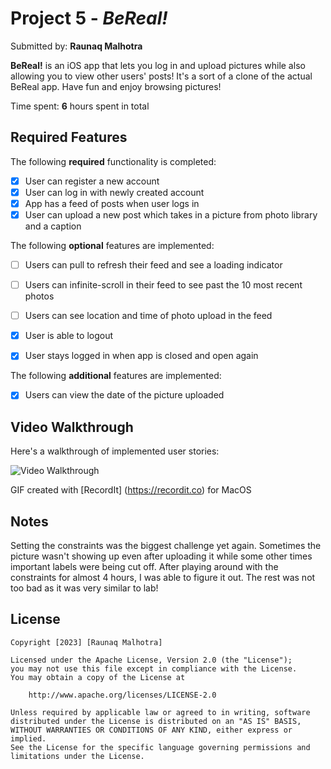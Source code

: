 # Project 5 - *BeReal!*

Submitted by: **Raunaq Malhotra**

**BeReal!** is an iOS app that lets you log in and upload pictures while also allowing you to view other users' posts! It's a sort of a clone of the actual BeReal app. Have fun and enjoy browsing pictures!

Time spent: **6** hours spent in total

## Required Features

The following **required** functionality is completed:

- [x] User can register a new account
- [x] User can log in with newly created account
- [x] App has a feed of posts when user logs in
- [x] User can upload a new post which takes in a picture from photo library and a caption    
 
The following **optional** features are implemented:

- [ ] Users can pull to refresh their feed and see a loading indicator
- [ ] Users can infinite-scroll in their feed to see past the 10 most recent photos
- [ ] Users can see location and time of photo upload in the feed    
- [x] User is able to logout
- [x] User stays logged in when app is closed and open again    


The following **additional** features are implemented:

- [x] Users can view the date of the picture uploaded

## Video Walkthrough

Here's a walkthrough of implemented user stories:

<img src='http://g.recordit.co/z9KhZXcx9m.gif' title='Video Walkthrough' width='' alt='Video Walkthrough' />

<!-- Replace this with whatever GIF tool you used! http://g.recordit.co/ywCkzfUaFy.gif -->
GIF created with [RecordIt] (https://recordit.co) for MacOS

## Notes

Setting the constraints was the biggest challenge yet again. Sometimes the picture wasn't showing up even after uploading it while some other times important labels were being cut off. After playing around with the constraints for almost 4 hours, I was able to figure it out. The rest was not too bad as it was very similar to lab!

## License

    Copyright [2023] [Raunaq Malhotra]

    Licensed under the Apache License, Version 2.0 (the "License");
    you may not use this file except in compliance with the License.
    You may obtain a copy of the License at

        http://www.apache.org/licenses/LICENSE-2.0

    Unless required by applicable law or agreed to in writing, software
    distributed under the License is distributed on an "AS IS" BASIS,
    WITHOUT WARRANTIES OR CONDITIONS OF ANY KIND, either express or implied.
    See the License for the specific language governing permissions and
    limitations under the License.
